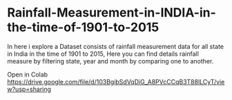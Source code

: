 # Rainfall-Measurement-in-INDIA-in-the-time-of-1901-to-2015
In here i explore a Dataset consists of rainfall measurement data for all state in India in the time of 1901 to 2015, Here you can find details rainfall measure by filtering state, year and month by comparing one to another.

Open in Colab https://drive.google.com/file/d/103BgibSdVqDiG_A8PVcCCqB3T88lLCyT/view?usp=sharing
